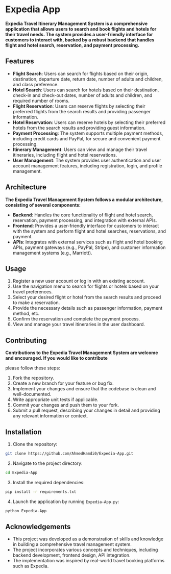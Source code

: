 # Expedia App
**Expedia Travel Itinerary Management System is a comprehensive application that allows users to search and book flights and hotels for their travel needs. The system provides a user-friendly interface for customers to interact with, backed by a robust backend that handles flight and hotel search, reservation, and payment processing.**

## Features

- **Flight Search**: Users can search for flights based on their origin, destination, departure date, return date, number of adults and children, and class preference.
- **Hotel Search**: Users can search for hotels based on their destination, check-in and check-out dates, number of adults and children, and required number of rooms.
- **Flight Reservation**: Users can reserve flights by selecting their preferred flights from the search results and providing passenger information.
- **Hotel Reservation**: Users can reserve hotels by selecting their preferred hotels from the search results and providing guest information.
- **Payment Processing**: The system supports multiple payment methods, including credit cards and PayPal, for secure and convenient payment processing.
- **Itinerary Management**: Users can view and manage their travel itineraries, including flight and hotel reservations.
- **User Management**: The system provides user authentication and user account management features, including registration, login, and profile management.

## Architecture

**The Expedia Travel Management System follows a modular architecture, consisting of several components:**

- **Backend**: Handles the core functionality of flight and hotel search, reservation, payment processing, and integration with external APIs.
- **Frontend**: Provides a user-friendly interface for customers to interact with the system and perform flight and hotel searches, reservations, and payment.
- **APIs**: Integrates with external services such as flight and hotel booking APIs, payment gateways (e.g., PayPal, Stripe), and customer information management systems (e.g., Marriott).

## Usage

1. Register a new user account or log in with an existing account.
2. Use the navigation menu to search for flights or hotels based on your travel preferences.
3. Select your desired flight or hotel from the search results and proceed to make a reservation.
4. Provide the necessary details such as passenger information, payment method, etc.
5. Confirm the reservation and complete the payment process.
6. View and manage your travel itineraries in the user dashboard.

## Contributing

**Contributions to the Expedia Travel Management System are welcome and encouraged. If you would like to contribute**

please follow these steps:

1. Fork the repository.
2. Create a new branch for your feature or bug fix.
3. Implement your changes and ensure that the codebase is clean and well-documented.
4. Write appropriate unit tests if applicable.
5. Commit your changes and push them to your fork.
6. Submit a pull request, describing your changes in detail and providing any relevant information or context.

## Installation

1. Clone the repository:

```bash
git clone https://github.com/AhmedHamdi0/Expedia-App.git
```

2. Navigate to the project directory:

```bash
cd Expedia-App
```

3. Install the required dependencies:

```bash
pip install -r requirements.txt
```

4. Launch the application by running `Expedia-App.py`:

```bash
python Expedia-App
```

## Acknowledgements

- This project was developed as a demonstration of skills and knowledge in building a comprehensive travel management system.
- The project incorporates various concepts and techniques, including backend development, frontend design, API integration.
- The implementation was inspired by real-world travel booking platforms such as Expedia.

